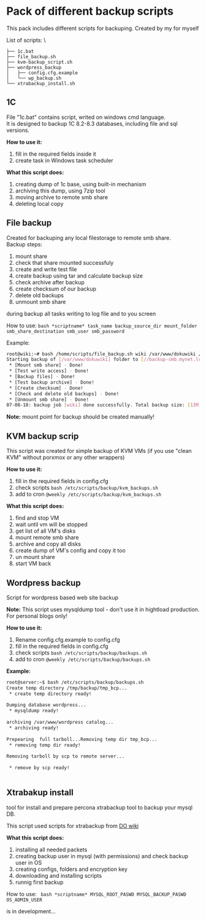 # Pack of different backup scripts

This pack includes different scripts for backuping. Created by my for myself

List of scripts: \
```
├── 1c.bat
├── file_backup.sh 
├── kvm-backup_script.sh
├── wordpress_backup
│   ├── config.cfg.example
│   └── wp_backup.sh
└── xtrabackup_install.sh 
```

## 1C

File "1c.bat" contains script, writed on windows cmd language.  
It is designed to backup 1C 8.2-8.3 databases, including file and sql versions.

**How to use it:**
1. fill in the required fields inside it
2. create task in Windows task scheduler

**What this script does:**
1. creating dump of 1c base, using built-in mechanism
2. archiving this dump, using 7zip tool
3. moving archive to remote smb share
4. deleting local copy

## File backup

Created for backuping any local filestorage to remote smb share. \
Backup steps:
1. mount share
2. check that share mounted successfuly
3. create and write test file
4. create backup using tar and calculate backup size
5. check archive after backup
6. create checksum of our backup
7. delete old backups
8. unmount smb share

during backup all tasks writing to log file and to you screen

How to use: ```bash *scriptname* task_name backup_source_dir mount_folder smb_share_destination smb_user smb_password```

Example:
```bash
root@wiki:~# bash /home/scripts/file_backup.sh wiki /var/www/dokuwiki /home/backup //backup-smb.mynet.local/wiki/data-backup user password
Starting backup of [/var/www/dokuwiki] folder to [//backup-smb.mynet.local/wiki/data-backup]
 * [Mount smb share] - Done!
 * [Test write access] - Done!
 * [Backup files] - Done!
 * [Test backup archive] - Done!
 * [Create checksum] - Done!
 * [Check and delete old backups] - Done!
 * [Unmount smb share] - Done!
07-08-18: backup job [wiki] done successfully. Total backup size: [13M]. 

```
**Note:** mount point for backup should be created manually!

## KVM backup scrip

This script was created for simple backup of KVM VMs (if you use "clean KVM" without porxmox 
or any other wrappers)

**How to use it:**
1. fill in the required fields in config.cfg
3. check scripts ```bash /etc/scripts/backup/kvm_backups.sh```
4. add to cron ```@weekly /etc/scripts/backup/kvm_backups.sh```

**What this script does:**
1. find and stop VM
2. wait until vm will be stopped
3. get list of all VM's disks
4. mount remote smb share
5. archive and copy all disks
6. create dump of VM's config and copy it too
7. un mount share
8. start VM back

## Wordpress backup

Script for wordpress based web site backup

**Note:** This script uses mysqldump tool - don't use it in hightload production. 
For personal blogs only!

**How to use it:**
1. Rename config.cfg.example to config.cfg
2. fill in the required fields in config.cfg
3. check scripts ```bash /etc/scripts/backup/backups.sh```
4. add to cron ```@weekly /etc/scripts/backup/backups.sh```

**Example:**
```bash
root@server:~$ bash /etc/scripts/backup/backups.sh
Create temp directory /tmp/backup/tmp_bcp...                                                                                                                                                                                           [OK]
 * create temp directory ready!
 
Dumping database wordpress...                                                                                                                                                                                                     [OK]
 * mysqldump ready!
 
archiving /var/www/wordpress catalog...                                                                                                                                                                                                [OK]
 * archiving ready!
 
Prepearing  full tarboll...Removing temp dir tmp_bcp...                                                                                                                                                                                [OK]
 * removing temp dir ready!
 
Removing tarboll by scp to remote server...
                                                                                                                                                                                                                                       [OK]
 * remove by scp ready!
 

```

## Xtrabakup install

tool for install and prepare percona xtrabackup tool to backup your mysql DB.

This script used scripts for xtrabackup from [DO wiki](https://www.digitalocean.com/community/tutorials/how-to-configure-mysql-backups-with-percona-xtrabackup-on-ubuntu-16-04)

**What this script does:**
1. installing all needed packets
2. creating backup user in mysql (with permissions) and check backup user in OS
3. creating configs, folders and encryption key
4. downloading and installing scripts
4. runnig first backup

How to use: ``` bash *scriptname* MYSQL_ROOT_PASWD MYSQL_BACKUP_PASWD OS_ADMIN_USER```

is in development...